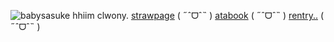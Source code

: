 ![babysasuke](https://github.com/user-attachments/assets/d116537e-a405-47a5-87e2-718253739826) hhiim clwony.
[strawpage](https://aoimukou.straw.page) ( ˶ˆᗜˆ˵ )‎‎‎‎ [atabook](https://itafushi.atabook.org) ( ˶ˆᗜˆ˵ ) [rentry..](https://rentry.org/aoiimukou) ( ˶ˆᗜˆ˵ )

